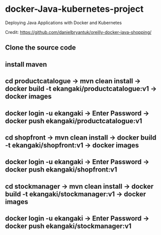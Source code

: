 # docker-Java-kubernetes-project
Deploying Java Applications with Docker and Kubernetes

Credit: https://github.com/danielbryantuk/oreilly-docker-java-shopping/

## Clone the source code
## install maven

## cd productcatalogue -> mvn clean install -> docker build -t ekangaki/productcatalogue:v1 -> docker images 
## docker login -u ekangaki -> Enter Password -> docker push ekangaki/productcatalogue:v1

## cd shopfront -> mvn clean install -> docker build -t ekangaki/shopfront:v1 -> docker images 
## docker login -u ekangaki -> Enter Password -> docker push ekangaki/shopfront:v1

## cd stockmanager -> mvn clean install -> docker build -t ekangaki/stockmanager:v1 -> docker images 
## docker login -u ekangaki -> Enter Password -> docker push ekangaki/stockmanager:v1
